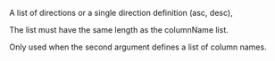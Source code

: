 A list of directions or a single direction definition (asc, desc), 

The list must have the same length as the columnName list.

Only used when the second argument defines a list of column names.